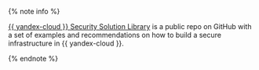 {% note info %}

[{{ yandex-cloud }} Security Solution Library](https://github.com/yandex-cloud/yc-solution-library-for-security) is a public repo on GitHub with a set of examples and recommendations on how to build a secure infrastructure in {{ yandex-cloud }}.

{% endnote %}